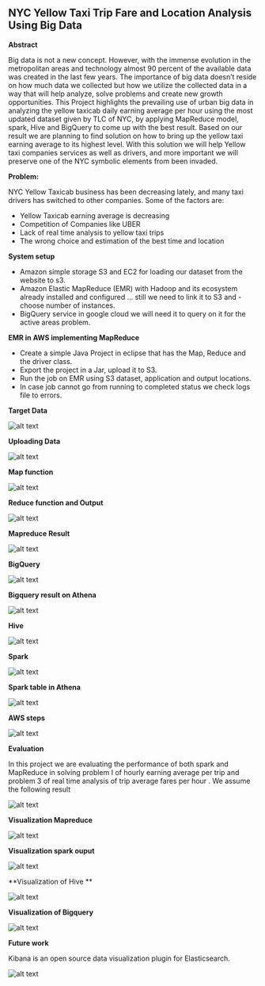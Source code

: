 


## NYC Yellow Taxi Trip Fare and Location Analysis Using Big Data


**Abstract**

Big data is not a new concept. However, with the immense evolution in the metropolitan areas and technology almost  90 percent of the available data was created in the last few years. The importance of big data  doesn’t reside on how much data we collected but how we utilize the collected data in a way that will help analyze, solve problems and create new growth opportunities. This Project highlights the  prevailing use of urban big data in   analyzing the yellow  taxicab daily earning average per hour  using the most updated dataset given by TLC of NYC, by applying MapReduce model, spark, Hive and BigQuery to come up with the best result. Based on our result we are planning to find solution on how to bring up the yellow taxi earning average to its highest level.  With this solution we will help Yellow taxi  companies services as well as drivers, and more important we will preserve  one of the NYC symbolic elements from been invaded.


**Problem:**

NYC Yellow Taxicab business has been decreasing lately, and many taxi drivers has  switched to other companies. Some of the factors are:

   - Yellow Taxicab earning average is decreasing 
   - Competition of Companies like UBER
   - Lack of real time  analysis to yellow taxi trips
   - The wrong choice and estimation of the best time and location

**System setup**

- Amazon simple storage S3 and EC2 for loading our dataset from the website to s3.
- Amazon Elastic MapReduce (EMR) with Hadoop and its ecosystem already installed and configured … still we need to link it to S3 and - choose number of instances.
- BigQuery service in google cloud we will need it to query on it for the active areas problem. 


**EMR in AWS implementing MapReduce** 

- Create a simple Java Project in eclipse that has the Map, Reduce and the driver class.
- Export the project in a Jar, upload it to S3.
- Run the job on EMR using S3 dataset, application and output locations.
- In case job cannot go from running to completed status we check logs file to errors. 


**Target Data**

![alt text](images/data-screen.PNG)



**Uploading Data**

![alt text](images/ec2S3.png)



**Map function**

![alt text](images/map_1.png)



**Reduce function and Output**

![alt text](images/reduce.png)



**Mapreduce Result**

![alt text](images/MRscreen.PNG)




**BigQuery**

![alt text](images/bigQuery.png)



**Bigquery result on Athena**

![alt text](images/bigqueryscreen.PNG)



**Hive**

![alt text](images/Hivescreen.PNG)




**Spark**

![alt text](images/spark.png)



**Spark table in Athena** 

![alt text](images/sparkscreen.PNG)





**AWS steps**

![alt text](images/operation.png)


**Evaluation**

In this project we are evaluating the performance of both spark and MapReduce in solving problem I of hourly earning average per trip and problem 3 of  real time analysis of trip average fares per hour . We assume the following result


![alt text](images/Capture.PNG)





**Visualization Mapreduce**

![alt text](images/MRmonday1.PNG)




**Visualization  spark ouput**

![alt text](images/MRmonday2.PNG)





**Visualization  of Hive **

![alt text](images/hive.PNG)





**Visualization  of Bigquery**

![alt text](images/bigqueryy.PNG)




**Future work**

Kibana is an open source data visualization plugin for Elasticsearch. 


![alt text](images/kibana.PNG)







